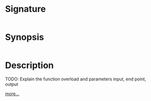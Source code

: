 # Signature
```vikid-signature
```

# Synopsis
```vikid-synopsis
```

# Description
TODO: Explain the function overload and parameters input, end point, output

[more...](https://www.w3schools.com/tags/canvas_lineto.asp)